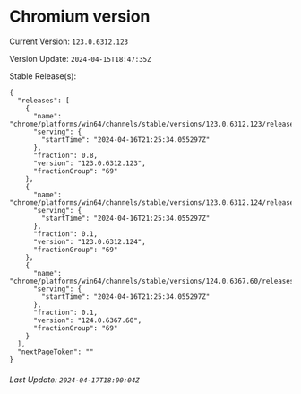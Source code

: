 # Chromium version

Current Version: `123.0.6312.123`

Version Update: `2024-04-15T18:47:35Z`

Stable Release(s):
```
{
  "releases": [
    {
      "name": "chrome/platforms/win64/channels/stable/versions/123.0.6312.123/releases/1713302734",
      "serving": {
        "startTime": "2024-04-16T21:25:34.055297Z"
      },
      "fraction": 0.8,
      "version": "123.0.6312.123",
      "fractionGroup": "69"
    },
    {
      "name": "chrome/platforms/win64/channels/stable/versions/123.0.6312.124/releases/1713302734",
      "serving": {
        "startTime": "2024-04-16T21:25:34.055297Z"
      },
      "fraction": 0.1,
      "version": "123.0.6312.124",
      "fractionGroup": "69"
    },
    {
      "name": "chrome/platforms/win64/channels/stable/versions/124.0.6367.60/releases/1713302734",
      "serving": {
        "startTime": "2024-04-16T21:25:34.055297Z"
      },
      "fraction": 0.1,
      "version": "124.0.6367.60",
      "fractionGroup": "69"
    }
  ],
  "nextPageToken": ""
}
```

###### Last Update: `2024-04-17T18:00:04Z`
        